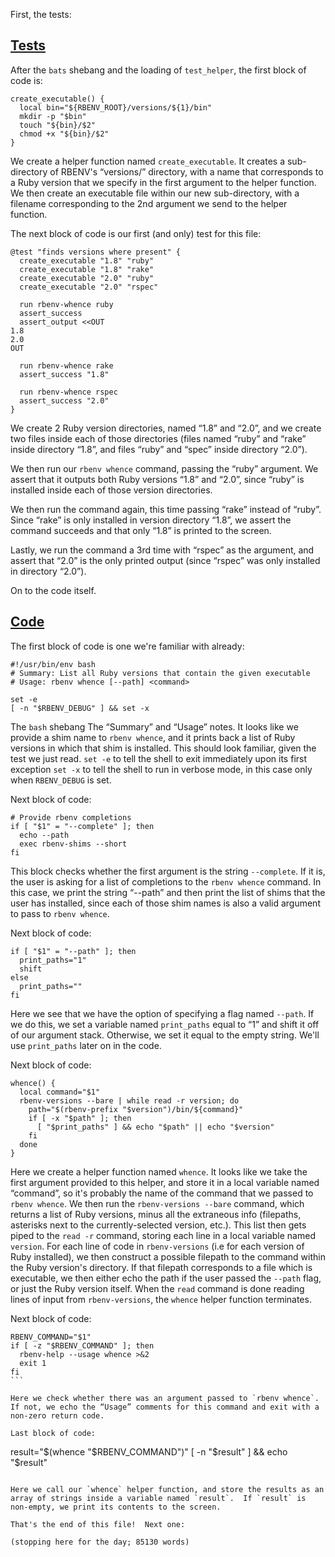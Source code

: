First, the tests:

## [Tests](https://github.com/rbenv/rbenv/blob/c4395e58201966d9f90c12bd6b7342e389e7a4cb/test/whence.bats)

After the `bats` shebang and the loading of `test_helper`, the first block of code is:

```
create_executable() {
  local bin="${RBENV_ROOT}/versions/${1}/bin"
  mkdir -p "$bin"
  touch "${bin}/$2"
  chmod +x "${bin}/$2"
}
```

We create a helper function named `create_executable`.  It creates a sub-directory of RBENV's “versions/” directory, with a name that corresponds to a Ruby version that we specify in the first argument to the helper function.  We then create an executable file within our new sub-directory, with a filename corresponding to the 2nd argument we send to the helper function.

The next block of code is our first (and only) test for this file:

```
@test "finds versions where present" {
  create_executable "1.8" "ruby"
  create_executable "1.8" "rake"
  create_executable "2.0" "ruby"
  create_executable "2.0" "rspec"

  run rbenv-whence ruby
  assert_success
  assert_output <<OUT
1.8
2.0
OUT

  run rbenv-whence rake
  assert_success "1.8"

  run rbenv-whence rspec
  assert_success "2.0"
}
```

We create 2 Ruby version directories, named “1.8” and “2.0”, and we create two files inside each of those directories (files named “ruby” and “rake” inside directory “1.8”, and files “ruby” and “spec” inside directory “2.0”).

We then run our `rbenv whence` command, passing the “ruby” argument.  We assert that it outputs both Ruby versions “1.8” and “2.0”, since “ruby” is installed inside each of those version directories.

We then run the command again, this time passing “rake” instead of “ruby”.  Since “rake” is only installed in version directory “1.8”, we assert the command succeeds and that only “1.8” is printed to the screen.

Lastly, we run the command a 3rd time with “rspec” as the argument, and assert that “2.0” is the only printed output (since “rspec” was only installed in directory “2.0”).

On to the code itself.

## [Code](https://github.com/rbenv/rbenv/blob/c4395e58201966d9f90c12bd6b7342e389e7a4cb/libexec/rbenv-whence)

The first block of code is one we're familiar with already:

```
#!/usr/bin/env bash
# Summary: List all Ruby versions that contain the given executable
# Usage: rbenv whence [--path] <command>

set -e
[ -n "$RBENV_DEBUG" ] && set -x
```

The `bash` shebang
The “Summary” and “Usage” notes.  It looks like we provide a shim name to `rbenv whence`, and it prints back a list of Ruby versions in which that shim is installed.  This should look familiar, given the test we just read.
`set -e` to tell the shell to exit immediately upon its first exception
`set -x` to tell the shell to run in verbose mode, in this case only when `RBENV_DEBUG` is set.

Next block of code:

```
# Provide rbenv completions
if [ "$1" = "--complete" ]; then
  echo --path
  exec rbenv-shims --short
fi
```

This block checks whether the first argument is the string `--complete`.  If it is, the user is asking for a list of completions to the `rbenv whence` command.  In this case, we print the string “--path” and then print the list of shims that the user has installed, since each of those shim names is also a valid argument to pass to `rbenv whence`.

Next block of code:

```
if [ "$1" = "--path" ]; then
  print_paths="1"
  shift
else
  print_paths=""
fi
```

Here we see that we have the option of specifying a flag named `--path`.  If we do this, we set a variable named `print_paths` equal to “1” and shift it off of our argument stack.  Otherwise, we set it equal to the empty string.  We'll use `print_paths` later on in the code.

Next block of code:

```
whence() {
  local command="$1"
  rbenv-versions --bare | while read -r version; do
    path="$(rbenv-prefix "$version")/bin/${command}"
    if [ -x "$path" ]; then
      [ "$print_paths" ] && echo "$path" || echo "$version"
    fi
  done
}
```

Here we create a helper function named `whence`.  It looks like we take the first argument provided to this helper, and store it in a local variable named “command”, so it's probably the name of the command that we passed to `rbenv whence`.  We then run the `rbenv-versions --bare` command, which returns a list of Ruby versions, minus all the extraneous info (filepaths, asterisks next to the currently-selected version, etc.).  This list then gets piped to the `read -r` command, storing each line in a local variable named `version`.  For each line of code in `rbenv-versions` (i.e for each version of Ruby installed), we then construct a possible filepath to the command within the Ruby version's directory.  If that filepath corresponds to a file which is executable, we then either echo the path if the user passed the `--path` flag, or just the Ruby version itself.  When the `read` command is done reading lines of input from `rbenv-versions`, the `whence` helper function terminates.

Next block of code:

```
RBENV_COMMAND="$1"
if [ -z "$RBENV_COMMAND" ]; then
  rbenv-help --usage whence >&2
  exit 1
fi
​​```

Here we check whether there was an argument passed to `rbenv whence`.  If not, we echo the “Usage” comments for this command and exit with a non-zero return code.

Last block of code:

```
result="$(whence "$RBENV_COMMAND")"
[ -n "$result" ] && echo "$result"
```

Here we call our `whence` helper function, and store the results as an array of strings inside a variable named `result`.  If `result` is non-empty, we print its contents to the screen.

That's the end of this file!  Next one:

(stopping here for the day; 85130 words)
